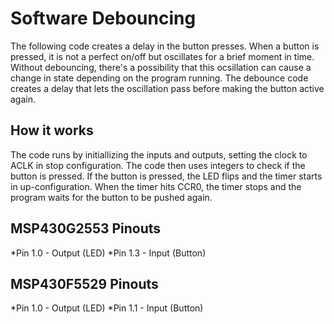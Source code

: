 # Software Debouncing
The following code creates a delay in the button presses. When a button is pressed, it is not a perfect on/off but oscillates for a brief moment in time. Without debouncing, there's a possibility that this ocsillation can cause a change in state depending on the program running. The debounce code creates a delay that lets the oscillation pass before making the button active again.

## How it works
The code runs by initiallizing the inputs and outputs, setting the clock to ACLK in stop configuration. The code then uses integers to check if the button is pressed. If the button is pressed, the LED flips and the timer starts in up-configuration. When the timer hits CCR0, the timer stops and the program waits for the button to be pushed again.

## MSP430G2553 Pinouts
*Pin 1.0 - Output (LED)
*Pin 1.3 - Input (Button)

## MSP430F5529 Pinouts
*Pin 1.0 - Output (LED)
*Pin 1.1 - Input (Button)
